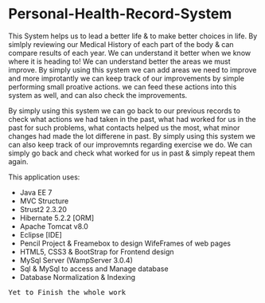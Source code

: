 # Personal-Health-Record-System

This System helps us to lead a better life & to make better choices in life.
By simlply reviewing our Medical History of each part of the body & can compare results of each year. We can understand it better when we know where it is heading to! 
We can understand better the areas we must improve. By simply using this system we can add areas we need to improve and more improtantly we can keep track of our improvements by simple performing small proative actions.
we can feed these actions into this system as well, and can also check the improvements.

By simply using this system we can go back to our previous records to check what actions we had taken in the past, what had worked for us in the past for such problems, what contacts helped us the most, what minor changes had made the lot differene in past.
By simply using this system we can also keep track of our improvemnts regarding exercise we do. We can simply go back and check what worked for us in past & simply repeat them again. 

This application uses:
* Java EE 7
* MVC Structure
* Strust2 2.3.20
* Hibernate 5.2.2 [ORM]
* Apache Tomcat v8.0
* Eclipse [IDE]
* Pencil Project & Freamebox to design WifeFrames of web pages
* HTML5, CSS3 & BootStrap for Frontend design
* MySql Server (WampServer 3.0.4)
* Sql & MySql to access and Manage database
* Database Normalization & Indexing

<tt>Yet to Finish the whole work</tt>
